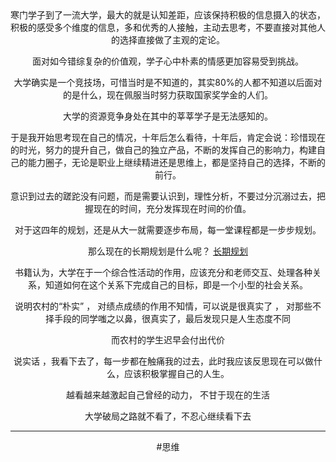 <center>
寒门学子到了一流大学，最大的就是认知差距，应该保持积极的信息摄入的状态，积极的感受多个维度的信息，多和优秀的人接触，主动去思考，不要直接对其他人的选择直接做了主观的定论。

面对如今错综复杂的价值观，学子心中朴素的情感更加容易受到挑战。

大学确实是一个竞技场，可惜当时是不知道的，其实80%的人都不知道以后面对的是什么，现在佩服当时努力获取国家奖学金的人们。

大学的资源竞争身处在其中的莘莘学子是无法感知的。

于是我开始思考现在自己的情况，十年后怎么看待，十年后，肯定会说：珍惜现在的时光，努力的提升自己，做自己的独立产品，不断的发挥自己的影响力，构建自己的能力圈子，无论是职业上继续精进还是思维上，都是坚持自己的选择，不断的前行。

意识到过去的蹉跎没有问题，而是需要认识到，理性分析，不要过分沉溺过去，把握现在的时间，充分发挥现在时间的价值。

对于这四年的规划，还是从大一就需要逐步布局，每一堂课程都是一步步规划。

那么现在的长期规划是什么呢？ [长期规划](https://www.notion.so/60eecfc3c83d41ef900dc4f749290905?pvs=21)

书籍认为，大学在于一个综合性活动的作用，应该充分和老师交互、处理各种关系，知道如何在这个关系下完成自己的目标，即是一个小型的社会关系。

说明农村的“朴实” ， 对绩点成绩的作用不知情，可以说是很真实了 ， 对那些不择手段的同学嗤之以鼻，很真实了，最后发现只是人生态度不同

而农村的学生迟早会付出代价

说实话 ，我看下去了，每一步都在触痛我的过去，此时我应该反思现在可以做什么，应该积极掌握自己的人生。

越看越来越激起自己曾经的动力， 不甘于现在的生活

大学破局之路就不看了，不忍心继续看下去

---

#思维</center>